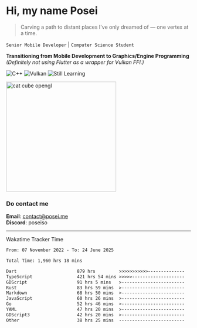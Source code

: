 # Hi, my name Posei

> Carving a path to distant places I've only dreamed of — one vertex at a time.

`Senior Mobile Developer` | `Computer Science Student`  

**Transitioning from Mobile Development to Graphics/Engine Programming**  
_(Definitely not using Flutter as a wrapper for Vulkan FFI.)_

![C++](https://img.shields.io/badge/C++-00599C?style=flat&logo=c%2B%2B&logoColor=white)
![Vulkan](https://img.shields.io/badge/Vulkan-AC162C?style=flat&logo=vulkan&logoColor=white)
![Still Learning](https://img.shields.io/badge/Still%20Learning-FFCC00?style=flat&logoColor=white)

  <img src="https://github.com/user-attachments/assets/54c92bc8-af3e-4bf1-b442-e889f1c01633" width="300" alt="cat cube opengl" />

### Do contact me

**Email**: [contact@posei.me](mailto:contact@posei.me)  
**Discord**: poseiso

---

Wakatime Tracker Time

<!--START_SECTION:waka-->

```txt
From: 07 November 2022 - To: 24 June 2025

Total Time: 1,960 hrs 18 mins

Dart                       879 hrs         >>>>>>>>>>>--------------   44.85 %
TypeScript                 421 hrs 54 mins >>>>>--------------------   21.53 %
GDScript                   91 hrs 5 mins   >------------------------   04.65 %
Rust                       83 hrs 59 mins  >------------------------   04.29 %
Markdown                   68 hrs 50 mins  >------------------------   03.51 %
JavaScript                 60 hrs 26 mins  >------------------------   03.08 %
Go                         52 hrs 46 mins  >------------------------   02.69 %
YAML                       47 hrs 20 mins  >------------------------   02.42 %
GDScript3                  42 hrs 20 mins  >------------------------   02.16 %
Other                      38 hrs 25 mins  -------------------------   01.96 %
```

<!--END_SECTION:waka-->
